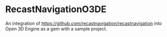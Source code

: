 # RecastNavigationO3DE
An integration of https://github.com/recastnavigation/recastnavigation into Open 3D Engine as a gem with a sample project.
